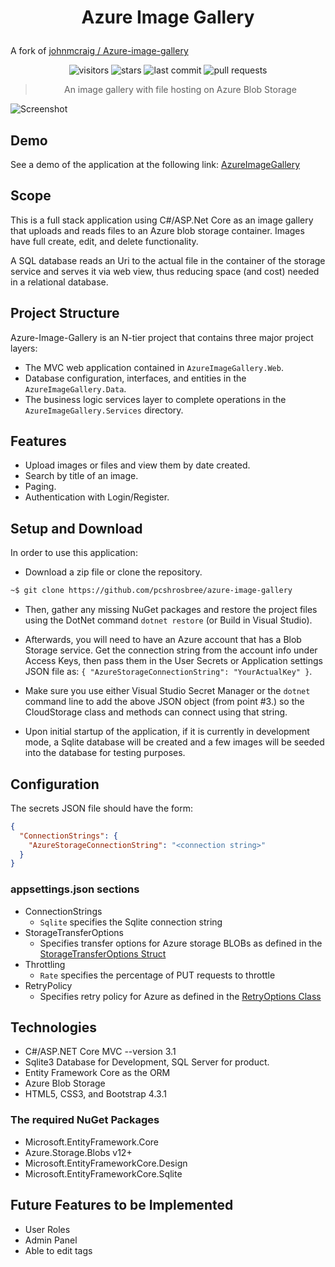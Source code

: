 <h1 align="center">

Azure Image Gallery

</h1>

A fork of [johnmcraig / Azure-image-gallery](https://github.com/johnmcraig/Azure-image-gallery)

<div align="center">

![visitors](https://vistr.dev/badge?repo=johnmcraig.Azure-image-gallery)
![stars](https://img.shields.io/github/stars/johnmcraig/Azure-image-gallery?style=flat-square&cacheSeconds=604800)
![last commit](https://img.shields.io/github/last-commit/johnmcraig/Azure-image-gallery?style=flat-square&cacheSeconds=86400)
![pull requests](https://img.shields.io/github/issues-pr/johnmcraig/Azure-image-gallery?color=0088ff)

</div>

<div align="center">

> An image gallery with file hosting on Azure Blob Storage

</div>

![Screenshot](resources/ImageGallery.png)

## Demo

See a demo of the application at the following link: [AzureImageGallery](https://azureimagegallery.azurewebsites.net/)

## Scope

This is a full stack application using C#/ASP.Net Core as an image gallery that uploads and reads files to an Azure blob storage container. Images have full create, edit, and delete functionality.

A SQL database reads an Uri to the actual file in the container of the storage service and serves it via web view, thus reducing space (and cost) needed in a relational database.

## Project Structure

Azure-Image-Gallery is an N-tier project that contains three major project layers:

- The MVC web application contained in `AzureImageGallery.Web`.
- Database configuration, interfaces, and entities in the `AzureImageGallery.Data`.
- The business logic services layer to complete operations in the `AzureImageGallery.Services` directory.  

## Features

- Upload images or files and view them by date created.
- Search by title of an image.
- Paging.
- Authentication with Login/Register.

## Setup and Download

In order to use this application:

- Download a zip file or clone the repository.

```bash
~$ git clone https://github.com/pcshrosbree/azure-image-gallery
```

- Then, gather any missing NuGet packages and restore the project files using the DotNet command `dotnet restore` (or Build in Visual Studio).

- Afterwards, you will need to have an Azure account that has a Blob Storage service. Get the connection string from the account info under Access Keys, then pass them in the User Secrets or Application settings JSON file as:
`{ "AzureStorageConnectionString": "YourActualKey" }`.

- Make sure you use either Visual Studio Secret Manager or the `dotnet` command line to add the above JSON object (from point #3.) so the CloudStorage class and methods can connect using that string.

- Upon initial startup of the application, if it is currently in development mode, a Sqlite database will be created and a few images will be seeded into the database for testing purposes.

## Configuration

The secrets JSON file should have the form:

```json
{
  "ConnectionStrings": {
    "AzureStorageConnectionString": "<connection string>"
  }
}
```

### **appsettings.json sections**

- ConnectionStrings
   - `Sqlite` specifies the Sqlite connection string
- StorageTransferOptions
   - Specifies transfer options for Azure storage BLOBs as defined in the [StorageTransferOptions Struct](https://docs.microsoft.com/en-us/dotnet/api/azure.storage.storagetransferoptions?view=azure-dotnet)
- Throttling
   - `Rate` specifies the percentage of PUT requests to throttle
- RetryPolicy
   - Specifies retry policy for Azure as defined in the [RetryOptions Class](https://docs.microsoft.com/en-us/dotnet/api/azure.core.retryoptions?view=azure-dotnet)

## Technologies

- C#/ASP.NET Core MVC --version 3.1
- Sqlite3 Database for Development, SQL Server for product.
- Entity Framework Core as the ORM
- Azure Blob Storage
- HTML5, CSS3, and Bootstrap 4.3.1

### The required NuGet Packages

- Microsoft.EntityFramework.Core
- Azure.Storage.Blobs v12+
- Microsoft.EntityFrameworkCore.Design
- Microsoft.EntityFrameworkCore.Sqlite

## Future Features to be Implemented

- User Roles
- Admin Panel
- Able to edit tags
